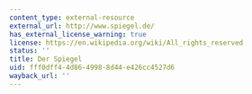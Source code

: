 ```yaml
---
content_type: external-resource
external_url: http://www.spiegel.de/
has_external_license_warning: true
license: https://en.wikipedia.org/wiki/All_rights_reserved
status: ''
title: Der Spiegel
uid: fff0dff4-4d86-4998-8d44-e426cc4527d6
wayback_url: ''
---
```

